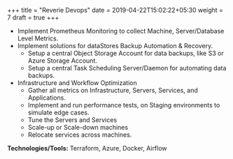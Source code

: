 +++
title = "Reverie Devops"
date = 2019-04-22T15:02:22+05:30
weight = 7
draft = true
+++

- Implement Prometheus Monitoring to collect Machine, Server/Database Level Metrics.
- Implement solutions for dataStores Backup Automation & Recovery.
    - Setup a central Object Storage Account for data backups, like S3 or Azure Storage Account.
    - Setup a central Task Scheduling Server/Daemon for automating data backups.
- Infrastructure and Workflow Optimization
    - Gather all metrics on Infrastructure, Servers, Services, and Applications.
    - Implement and run performance tests, on Staging environments to simulate edge cases.
    - Tune the Servers and Services
    - Scale-up or Scale-down machines
    - Relocate services across machines.
    
**Technologies/Tools:** Terraform, Azure, Docker, Airflow
  
